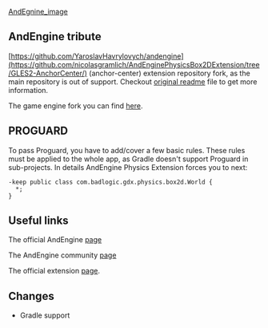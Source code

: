 [AndEgnine_image](https://koenig-media.raywenderlich.com/uploads/2012/05/AndEngine.png)

## AndEngine tribute

[https://github.com/YaroslavHavrylovych/andengine](https://github.com/nicolasgramlich/AndEnginePhysicsBox2DExtension/tree/GLES2-AnchorCenter/) (anchor-center) 
extension repository fork, as the main repository is out of support.
Checkout [original readme](https://github.com/nicolasgramlich/AndEnginePhysicsBox2DExtension/blob/GLES2/README.md)
file to get more information.

The game engine fork you can find [here](https://github.com/YaroslavHavrylovych/andengine).

## PROGUARD

To pass Proguard, you have to add/cover a few basic rules. These rules must be applied to the whole app, as Gradle doesn't support Proguard in sub-projects. In details AndEngine Physics Extension
forces you to next:

```
-keep public class com.badlogic.gdx.physics.box2d.World {                                                                         
  *;                                                                                                                              
}
```

## Useful links

The official AndEngine [page](http://www.andengine.org/)

The AndEngine community [page](http://andengine-community.com/)

The official extension 
[page](https://github.com/nicolasgramlich/AndEnginePhysicsBox2DExtension/tree/GLES2-AnchorCenter/).

## Changes

* Gradle support
